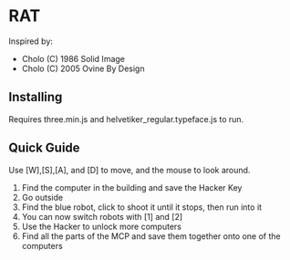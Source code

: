 # RAT

Inspired by:
- Cholo (C) 1986 Solid Image
- Cholo (C) 2005 Ovine By Design

## Installing

Requires three.min.js and helvetiker_regular.typeface.js to run.

## Quick Guide

Use [W],[S],[A], and [D] to move, and the mouse to look around.

1. Find the computer in the building and save the Hacker Key
3. Go outside
3. Find the blue robot, click to shoot it until it stops, then run into it
4. You can now switch robots with [1] and [2]
5. Use the Hacker to unlock more computers
6. Find all the parts of the MCP and save them together onto one of the computers